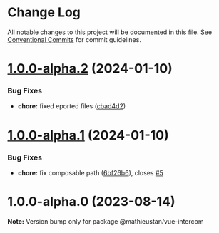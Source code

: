 # Change Log

All notable changes to this project will be documented in this file.
See [Conventional Commits](https://conventionalcommits.org) for commit guidelines.

# [1.0.0-alpha.2](https://github.com/mathieustan/vue-intercom/compare/@mathieustan/vue-intercom@1.0.0-alpha.1...@mathieustan/vue-intercom@1.0.0-alpha.2) (2024-01-10)


### Bug Fixes

* **chore:** fixed eported files ([cbad4d2](https://github.com/mathieustan/vue-intercom/commit/cbad4d2c1f37edce75562e5ceb9b4322e91796a8))





# [1.0.0-alpha.1](https://github.com/mathieustan/vue-intercom/compare/@mathieustan/vue-intercom@1.0.0-alpha.0...@mathieustan/vue-intercom@1.0.0-alpha.1) (2024-01-10)


### Bug Fixes

* **chore:** fix composable path ([6bf26b6](https://github.com/mathieustan/vue-intercom/commit/6bf26b62cf2561acd0d3db8811daeeb56934195c)), closes [#5](https://github.com/mathieustan/vue-intercom/issues/5)





# 1.0.0-alpha.0 (2023-08-14)

**Note:** Version bump only for package @mathieustan/vue-intercom
